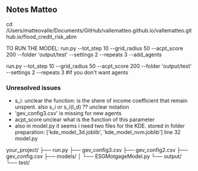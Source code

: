 ## Notes Matteo

cd /Users/matteovalle/Documents/GitHub/vallematteo.github.io/vallematteo.github.io/flood_credit_risk_abm


TO RUN THE MODEL:
run.py --tot_step 10 --grid_radius 50 --acpt_score 200 --folder 'output/test' --settings 2 --repeats 3 --add_agents

run.py --tot_step 10 --grid_radius 50 --acpt_score 200 --folder 'output/test' --settings 2 --repeats 3  #if you don't want agents

### Unresolved issues
-  s_i: unclear the function: is the shere of income coefficient that remain unspent. also s_i or s_i(I_d) ?? unclear notation
- 'gev_config3.csv' is missing for new agents
- acpt_score unclear what is the function of this parameter
- also in model.py it seems i need two files for the KDE. stored in folder preparation:  ['kde_model_3d.joblib', 'kde_model_nvm.joblib'] line 32 model.py


your_project/
├── run.py
├── gev_config3.csv
├── gev_config2.csv
├── gev_config.csv
├── models/
│   		└── ESGMotgageModel.py
└── output/
    		└── test/
